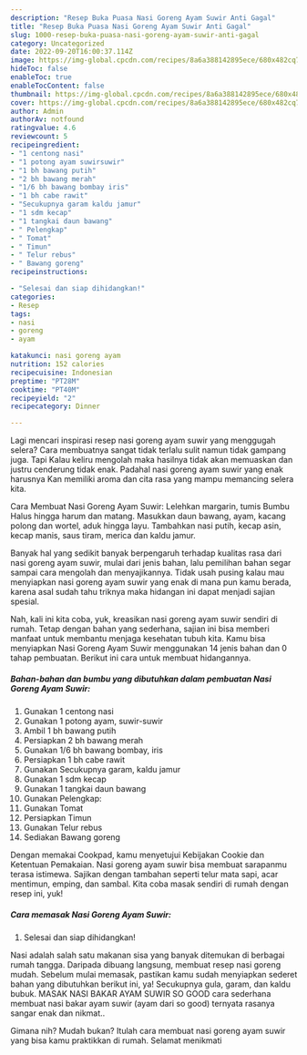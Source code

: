 ```yaml
---
description: "Resep Buka Puasa Nasi Goreng Ayam Suwir Anti Gagal"
title: "Resep Buka Puasa Nasi Goreng Ayam Suwir Anti Gagal"
slug: 1000-resep-buka-puasa-nasi-goreng-ayam-suwir-anti-gagal
category: Uncategorized
date: 2022-09-20T16:00:37.114Z
image: https://img-global.cpcdn.com/recipes/8a6a388142895ece/680x482cq70/nasi-goreng-ayam-suwir-foto-resep-utama.jpg
hideToc: false
enableToc: true
enableTocContent: false
thumbnail: https://img-global.cpcdn.com/recipes/8a6a388142895ece/680x482cq70/nasi-goreng-ayam-suwir-foto-resep-utama.jpg
cover: https://img-global.cpcdn.com/recipes/8a6a388142895ece/680x482cq70/nasi-goreng-ayam-suwir-foto-resep-utama.jpg
author: Admin
authorAv: notfound
ratingvalue: 4.6
reviewcount: 5
recipeingredient:
- "1 centong nasi"
- "1 potong ayam suwirsuwir"
- "1 bh bawang putih"
- "2 bh bawang merah"
- "1/6 bh bawang bombay iris"
- "1 bh cabe rawit"
- "Secukupnya garam kaldu jamur"
- "1 sdm kecap"
- "1 tangkai daun bawang"
- " Pelengkap"
- " Tomat"
- " Timun"
- " Telur rebus"
- " Bawang goreng"
recipeinstructions:

- "Selesai dan siap dihidangkan!"
categories:
- Resep
tags:
- nasi
- goreng
- ayam

katakunci: nasi goreng ayam 
nutrition: 152 calories
recipecuisine: Indonesian
preptime: "PT28M"
cooktime: "PT40M"
recipeyield: "2"
recipecategory: Dinner

---
```



Lagi mencari inspirasi resep nasi goreng ayam suwir yang menggugah selera? Cara membuatnya sangat tidak terlalu sulit namun tidak gampang juga. Tapi Kalau keliru mengolah maka hasilnya tidak akan memuaskan dan justru cenderung tidak enak. Padahal nasi goreng ayam suwir yang enak harusnya Kan memiliki aroma dan cita rasa yang mampu memancing selera kita.


Cara Membuat Nasi Goreng Ayam Suwir: Lelehkan margarin, tumis Bumbu Halus hingga harum dan matang. Masukkan daun bawang, ayam, kacang polong dan wortel, aduk hingga layu. Tambahkan nasi putih, kecap asin, kecap manis, saus tiram, merica dan kaldu jamur.

Banyak hal yang sedikit banyak berpengaruh terhadap kualitas rasa dari nasi goreng ayam suwir, mulai dari jenis bahan, lalu pemilihan bahan segar sampai cara mengolah dan menyajikannya. Tidak usah pusing kalau mau menyiapkan nasi goreng ayam suwir yang enak di mana pun kamu berada, karena asal sudah tahu triknya maka hidangan ini dapat menjadi sajian spesial.


Nah, kali ini kita coba, yuk, kreasikan nasi goreng ayam suwir sendiri di rumah. Tetap dengan bahan yang sederhana, sajian ini bisa memberi manfaat untuk membantu menjaga kesehatan tubuh kita. Kamu bisa menyiapkan Nasi Goreng Ayam Suwir menggunakan 14 jenis bahan dan 0 tahap pembuatan. Berikut ini cara untuk membuat hidangannya.

<!--inarticleads1-->

##### Bahan-bahan dan bumbu yang dibutuhkan dalam pembuatan Nasi Goreng Ayam Suwir:

1. Gunakan 1 centong nasi
1. Gunakan 1 potong ayam, suwir-suwir
1. Ambil 1 bh bawang putih
1. Persiapkan 2 bh bawang merah
1. Gunakan 1/6 bh bawang bombay, iris
1. Persiapkan 1 bh cabe rawit
1. Gunakan Secukupnya garam, kaldu jamur
1. Gunakan 1 sdm kecap
1. Gunakan 1 tangkai daun bawang
1. Gunakan  Pelengkap:
1. Gunakan  Tomat
1. Persiapkan  Timun
1. Gunakan  Telur rebus
1. Sediakan  Bawang goreng


Dengan memakai Cookpad, kamu menyetujui Kebijakan Cookie dan Ketentuan Pemakaian. Nasi goreng ayam suwir bisa membuat sarapanmu terasa istimewa. Sajikan dengan tambahan seperti telur mata sapi, acar mentimun, emping, dan sambal. Kita coba masak sendiri di rumah dengan resep ini, yuk! 

<!--inarticleads2-->

##### Cara memasak Nasi Goreng Ayam Suwir:


1. Selesai dan siap dihidangkan!

Nasi adalah salah satu makanan sisa yang banyak ditemukan di berbagai rumah tangga. Daripada dibuang langsung, membuat resep nasi goreng mudah. Sebelum mulai memasak, pastikan kamu sudah menyiapkan sederet bahan yang dibutuhkan berikut ini, ya! Secukupnya gula, garam, dan kaldu bubuk. MASAK NASI BAKAR AYAM SUWIR SO GOOD cara sederhana membuat nasi bakar ayam suwir (ayam dari so good) ternyata rasanya sangar enak dan nikmat.. 

Gimana nih? Mudah bukan? Itulah cara membuat nasi goreng ayam suwir yang bisa kamu praktikkan di rumah. Selamat menikmati
